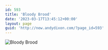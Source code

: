 ```yaml
---
id: 593
title: 'Bloody Brood'
date: '2023-03-17T13:45:12+00:00'
layout: page
guid: 'http://new.andydixon.com/?page_id=593'
---
```


![Bloody Brood](https://i0.wp.com/assets.g8x2.ldn.idrivee2-23.com/posters/Bloody%20Brood%2001.jpg?w=1200&ssl=1 "Bloody Brood")